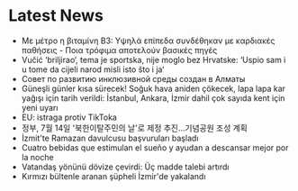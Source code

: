 # Latest News
-  Με μέτρο η βιταμίνη Β3: Υψηλά επίπεδα συνδέθηκαν με καρδιακές παθήσεις - Ποια τρόφιμα αποτελούν βασικές πηγές
-  Vučić ‘briljirao‘, tema je sportska, nije moglo bez Hrvatske: ‘Uspio sam i u tome da cijeli narod misli isto što i ja‘
-  Совет по развитию инклюзивной среды создан в Алматы
-  Güneşli günler kısa sürecek! Soğuk hava aniden çökecek, lapa lapa kar yağışı için tarih verildi: İstanbul, Ankara, İzmir dahil çok sayıda kent için yeni uyarı
-  EU: istraga protiv TikToka
-  정부, 7월 14일 '북한이탈주민의 날'로 제정 추진…기념공원 조성 계획
-  İzmit'te Ramazan davulcusu başvuruları başladı
-  Cuatro bebidas que estimulan el sueño y ayudan a descansar mejor por la noche
-  Vatandaş yönünü dövize çevirdi: Üç madde talebi artırdı
-  Kırmızı bültenle aranan şüpheli İzmir'de yakalandı
